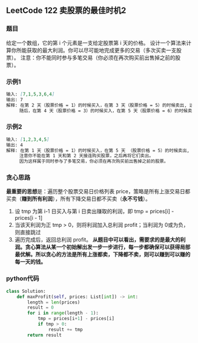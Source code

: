## LeetCode 122 卖股票的最佳时机2
### 题目

给定一个数组，它的第 i 个元素是一支给定股票第 i 天的价格。
设计一个算法来计算你所能获取的最大利润。你可以尽可能地完成更多的交易（多次买卖一支股票）。
注意：你不能同时参与多笔交易（你必须在再次购买前出售掉之前的股票）。

### 示例1
```markdown
输入: [7,1,5,3,6,4]
输出: 7
解释: 在第 2 天（股票价格 = 1）的时候买入，在第 3 天（股票价格 = 5）的时候卖出, 这笔交易所能获得利润 = 5-1 = 4 。
     随后，在第 4 天（股票价格 = 3）的时候买入，在第 5 天（股票价格 = 6）的时候卖出, 这笔交易所能获得利润 = 6-3 = 3 。
```

### 示例2
```markdown
输入: [1,2,3,4,5]
输出: 4
解释: 在第 1 天（股票价格 = 1）的时候买入，在第 5 天 （股票价格 = 5）的时候卖出, 这笔交易所能获得利润 = 5-1 = 4 。
     注意你不能在第 1 天和第 2 天接连购买股票，之后再将它们卖出。
     因为这样属于同时参与了多笔交易，你必须在再次购买前出售掉之前的股票。
```

### 贪心思路
**最重要的思想**是：遍历整个股票交易日价格列表 price，策略是所有上涨交易日都买卖（**赚到所有利润**），所有下降交易日都不买卖（**永不亏钱**）。
1. 设 tmp 为第 i-1 日买入与第 i 日卖出赚取的利润，即 tmp = prices[i] - prices[i - 1] 
2. 当该天利润为正 tmp > 0，则将利润加入总利润 profit；当利润为 0或为负，则直接跳过
3. 遍历完成后，返回总利润 profit。
**从题目中可以看出，需要求的是最大的利润。贪心算法从某一个初始解出发一步一步进行，每一步都确保可以获得局部最优解。所以贪心的方法是所有上涨都卖，下降都不卖，则可以赚到可以赚的每一天的钱。**


### python代码
```python
class Solution:
    def maxProfit(self, prices: List[int]) -> int:
        length = len(prices)
        result = 0
        for i in range(length - 1):
            tmp = prices[i+1] - prices[i]
            if tmp > 0:
                result += tmp
        return result
```

